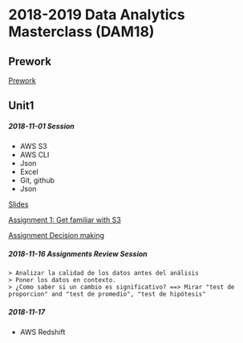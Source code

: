 # 2018-2019 Data Analytics Masterclass (DAM18)

## Prework

[Prework](unit0/readme.md)


## Unit1

##### 2018-11-01 Session

  - AWS S3
  - AWS CLI
  - Json
  - Excel
  - Git, github
  - Json

[Slides](unit1/2018-11-10/Technology_Crash_Course.pdf)

[Assignment 1: Get familiar with S3](unit1/2018-11-10/assignments/assignment_1_s3_pricing/readme.md)

[Assignment Decision making](unit1/2018-11-10/assignments/assignment_decision_making/readme.md)


##### 2018-11-16 Assignments Review Session

    > Analizar la calidad de los datos antes del análisis
    > Poner los datos en contexto.
    > ¿Como saber si un cambio es significativo? ==> Mirar "test de proporcion" and "test de promedio", "test de hipótesis"



##### 2018-11-17

- AWS Redshift

